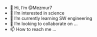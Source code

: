 - 👋 Hi, I’m @Mezmur7
- 👀 I’m interested in science 
- 🌱 I’m currently learning SW engineering 
- 💞️ I’m looking to collaborate on ...
- 📫 How to reach me ...

<!---
Mezmur7/Mezmur7 is a ✨ special ✨ repository because its `README.md` (this file) appears on your GitHub profile.
You can click the Preview link to take a look at your changes.
--->
